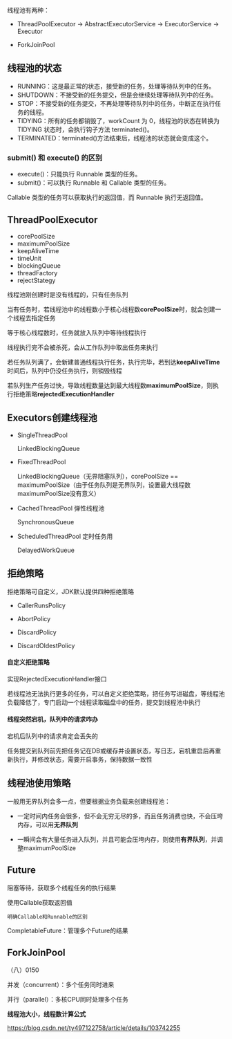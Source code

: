 线程池有两种：

- ThreadPoolExecutor -> AbstractExecutorService -> ExecutorService -> Executor

- ForkJoinPool







## 线程池的状态

- RUNNING：这是最正常的状态，接受新的任务，处理等待队列中的任务。
- SHUTDOWN：不接受新的任务提交，但是会继续处理等待队列中的任务。
- STOP：不接受新的任务提交，不再处理等待队列中的任务，中断正在执行任务的线程。
- TIDYING：所有的任务都销毁了，workCount 为 0，线程池的状态在转换为 TIDYING 状态时，会执行钩子方法 terminated()。
- TERMINATED：terminated()方法结束后，线程池的状态就会变成这个。







### submit() 和 execute() 的区别

- execute()：只能执行 Runnable 类型的任务。
- submit()：可以执行 Runnable 和 Callable 类型的任务。

Callable 类型的任务可以获取执行的返回值，而 Runnable 执行无返回值。







## ThreadPoolExecutor 

- corePoolSize
- maximumPoolSize
- keepAliveTime
- timeUnit
- blockingQueue
- threadFactory
- rejectStategy

线程池刚创建时是没有线程的，只有任务队列

当有任务时，若线程池中的线程数小于核心线程数**corePoolSize**时，就会创建一个线程去指定任务

等于核心线程数时，任务就放入队列中等待线程执行

线程执行完不会被杀死，会从工作队列中取出任务来执行

若任务队列满了，会新建普通线程执行任务，执行完毕，若到达**keepAliveTime**时间后，队列中仍没任务执行，则销毁线程

若队列生产任务过快，导致线程数量达到最大线程数**maximumPoolSize**，则执行拒绝策略**rejectedExecutionHandler**







## Executors创建线程池

- SingleThreadPool

  LinkedBlockingQueue

- FixedThreadPool

  LinkedBlockingQueue（无界阻塞队列），corePoolSize == maximumPoolSize（由于任务队列是无界队列，设置最大线程数maximumPoolSize没有意义）

- CachedThreadPool  弹性线程池

  SynchronousQueue

- ScheduledThreadPool  定时任务用

  DelayedWorkQueue 







## 拒绝策略

拒绝策略可自定义，JDK默认提供四种拒绝策略

- CallerRunsPolicy

- AbortPolicy

- DiscardPolicy

- DiscardOldestPolicy

  

#### 自定义拒绝策略

实现RejectedExecutionHandler接口

若线程池无法执行更多的任务，可以自定义拒绝策略，把任务写进磁盘，等线程池负载降低了，专门启动一个线程读取磁盘中的任务，提交到线程池中执行



#### 线程突然宕机，队列中的请求咋办

宕机后队列中的请求肯定会丢失的

任务提交到队列前先把任务记在DB或缓存并设置状态，写日志，宕机重启后再重新执行，并修改状态，需要开启事务，保持数据一致性  







## 线程池使用策略

一般用无界队列会多一点，但要根据业务负载来创建线程池：

- 一定时间内任务会很多，但不会无穷无尽的多，而且任务消费也快，不会压垮内存，可以用**无界队列**

- 一瞬间会有大量任务进入队列，并且可能会压垮内存，则使用**有界队列**，并调整maximumPoolSize







## Future

阻塞等待，获取多个线程任务的执行结果

使用Callable获取返回值

`明确Callable和Runnable的区别`

CompletableFuture：管理多个Future的结果







## ForkJoinPool

（八）0150





并发（concurrent）：多个任务同时进来

并行（parallel）：多核CPU同时处理多个任务



**线程池大小，线程数计算公式**

https://blog.csdn.net/ty497122758/article/details/103742255